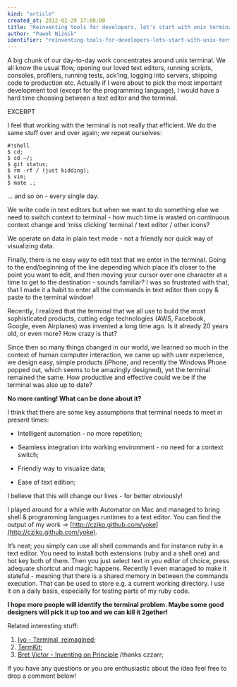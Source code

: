 ```yaml
---
kind: "article"
created_at: 2012-02-29 17:00:00
title: "Reinventing tools for developers, let's start with unix terminal"
author: "Paweł Niżnik"
identifier: "reinventing-tools-for-developers-lets-start-with-unix-terminal"
---
```


A big chunk of our day-to-day work concentrates around unix terminal. We all know the usual flow, opening our loved text editors, running scripts, consoles, profilers, running tests, ack’ing, logging into servers, shipping code to production etc. Actually if I were about to pick the most important development tool (except for the programming language), I would have a hard time choosing between a text editor and the terminal.

EXCERPT

I feel that working with the terminal is not really that efficient. We do the same stuff over and over again; we repeat ourselves:

    #!shell
    $ cd;
    $ cd ~/;
    $ git status;
    $ rm -rf / (just kidding);
    $ vim;
    $ mate .;

… and so on - every single day.

We write code in text editors but when we want to do something else we need to switch context to terminal - how much time is wasted on continuous context change and ‘miss clicking’ terminal / text editor / other icons?

We operate on data in plain text mode - not a friendly nor quick way of visualizing data.

Finally, there is no easy way to edit text that we enter in the terminal. Going to the end/beginning of the line depending which place it’s closer to the point you want to edit, and then moving your cursor over one character at a time to get to the destination - sounds familiar? I was so frustrated with that, that I made it a habit to enter all the commands in text editor then copy & paste to the terminal window!

Recently, I realized that the terminal that we all use to build the most sophisticated products, cutting edge technologies (AWS, Facebook, Google, even Airplanes) was invented a long time ago. Is it already 20 years old, or even more? How crazy is that?

Since then so many things changed in our world, we learned so much in the context of human computer interaction, we came up with user experience, we design easy, simple products (iPhone, and recently the Windows Phone popped out, which seems to be amazingly designed), yet the terminal remained the same. How productive and effective could we be if the terminal was also up to date?

**No more ranting! What can be done about it?**

I think that there are some key assumptions that terminal needs to meet in present times:

  * Intelligent automation - no more repetition;

  * Seamless integration into working environment - no need for a context switch;

  * Friendly way to visualize data;

  * Ease of text edition;

I believe that this will change our lives - for better obviously!

I played around for a while with Automator on Mac and managed to bring shell & programming languages runtimes to a text editor. You can find the output of my work -> [http://cziko.github.com/yoke](http://cziko.github.com/yoke).

It’s neat; you simply can use all shell commands and for instance ruby in a text editor. You need to install both extensions (ruby and a shell one) and hot key both of them. Then you just select text in you editor of choice, press adequate shortcut and magic happens. Recently I even managed to make it stateful - meaning that there is a shared memory in between the commands execution. That can be used to store e.g. a current working directory. I use it on a daily basis, especially for testing parts of my ruby code.

**I hope more people will identify the terminal problem. Maybe some good designers will pick it up too and we can kill it 2gether!**

Related interesting stuff:

1. [Ivo - Terminal, reimagined](http://lubutu.com/idea/ivo);
2. [TermKit](https://github.com/unconed/TermKit);
3. [Bret Victor - Inventing on Principle](http://vimeo.com/36579366) /thanks czzarr; 

If you have any questions or you are enthusiastic about the idea feel free to drop a comment below!
